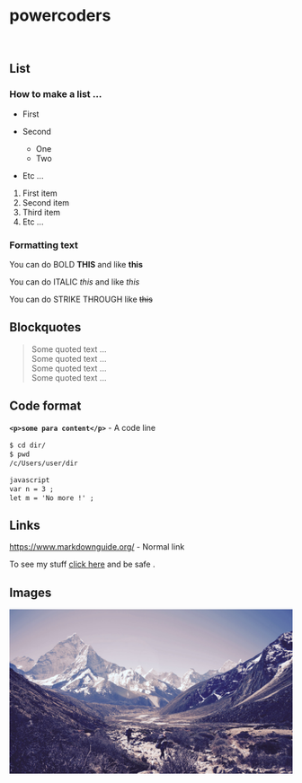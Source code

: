# powercoders

<br>

## List
### How to make a list ...
* First 
* Second
  * One
  * Two

* Etc ...



1. First item 
2. Second item
3. Third item
4. Etc ...

### Formatting text
You can do BOLD **THIS** and like __this__

You can do ITALIC *this* and like _this_

You can do STRIKE THROUGH like ~~this~~

##  Blockquotes
> Some quoted text ... <br> 
> Some quoted text ... <br>
> Some quoted text ... <br>
> Some quoted text ...

## Code format
**`<p>some para content</p>`** - A code line

``` shell
$ cd dir/
$ pwd 
/c/Users/user/dir
```
```
javascript
var n = 3 ;
let m = 'No more !' ;
```

## Links 
https://www.markdownguide.org/  - Normal link 


To see my stuff  [click here](https://www.markdownguide.org/) and be safe .

## Images
![My image](Mountain.jpg)

  


